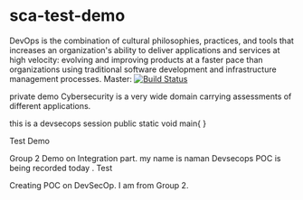 # sca-test-demo
DevOps is the combination of cultural philosophies, practices, and tools that increases an organization's ability to deliver applications and services at high velocity: evolving and improving products at a faster pace than organizations using traditional software development and infrastructure management processes.
Master: [![Build Status](https://travis-ci.com/zhendong590/sca-test-demo.svg?branch=master)](https://travis-ci.com/zhendong590/sca-test-demo)

private demo
Cybersecurity is a very wide domain carrying assessments of different applications.

this is a devsecops session 
public static void main{
}

Test Demo




<script>alert(1234)</script>
Group 2 Demo on Integration part.
my name is naman
Devsecops POC is being recorded today .
Test



Creating POC on DevSecOp. I am from Group 2.

